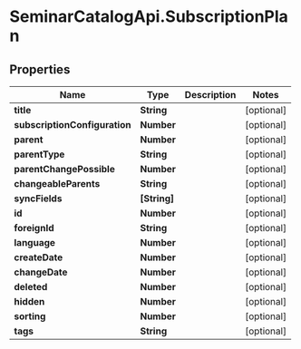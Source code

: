 # SeminarCatalogApi.SubscriptionPlan

## Properties
Name | Type | Description | Notes
------------ | ------------- | ------------- | -------------
**title** | **String** |  | [optional] 
**subscriptionConfiguration** | **Number** |  | [optional] 
**parent** | **Number** |  | [optional] 
**parentType** | **String** |  | [optional] 
**parentChangePossible** | **Number** |  | [optional] 
**changeableParents** | **String** |  | [optional] 
**syncFields** | **[String]** |  | [optional] 
**id** | **Number** |  | [optional] 
**foreignId** | **String** |  | [optional] 
**language** | **Number** |  | [optional] 
**createDate** | **Number** |  | [optional] 
**changeDate** | **Number** |  | [optional] 
**deleted** | **Number** |  | [optional] 
**hidden** | **Number** |  | [optional] 
**sorting** | **Number** |  | [optional] 
**tags** | **String** |  | [optional] 



